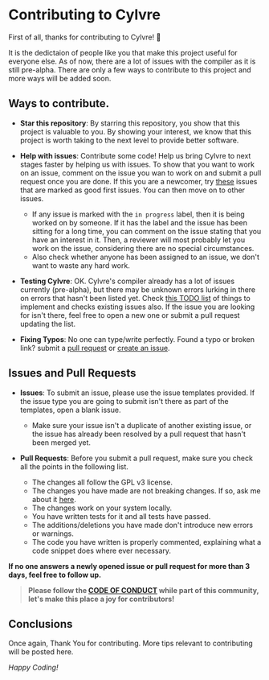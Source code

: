 # Contributing to Cylvre

First of all, thanks for contributing to Cylvre! :partying_face: 

It is the dedictaion of people like you that make this project useful for everyone else. As of now, there are a lot of issues with the compiler as it is still pre-alpha. There are only a few ways to contribute to this project and more ways will be added soon. 

## Ways to contribute.

- **Star this repository**: By starring this repository, you show that this project is valuable to you. By showing your interest, we know that this project is worth taking to the next level to provide better software.

- **Help with issues**: Contribute some code! Help us bring Cylvre to next stages faster by helping us with issues. To show that you want to work on an issue, comment on the issue you wan to work on and submit a pull request once you are done. If this you are a newcomer, try [these](https://github.com/Cylvre-Language/Cylvre/labels/good%20first%20issue) issues that are marked as good first issues. You can then move on to other issues.
   - If any issue is marked with the `in progress` label, then it is being worked on by someone. If it has the label and the issue has been sitting for a long time, you can comment on the issue stating that you have an interest in it. Then, a reviewer will most probably let you work on the issue, considering there are no special circumstances.
   - Also check whether anyone has been assigned to an issue, we don't want to waste any hard work.

- **Testing Cylvre**: OK. Cylvre's compiler already has a lot of issues currently (pre-alpha), but there may be unknown errors lurking in there on errors that hasn't been listed yet. Check [this TODO list](https://github.com/Cylvre-Language/Cylvre/blob/main/TODO.md) of things to implement and checks existing issues also. If the issue you are looking for isn't there, feel free to open a new one or submit a pull request updating the list. 

- **Fixing Typos**: No one can type/write perfectly. Found a typo or broken link? submit a [pull request](https://github.com/Cylvre-Language/Cylvre/pulls) or [create an issue](https://github.com/Cylvre-Language/Cylvre/issues).

## Issues and Pull Requests
- **Issues**: To submit an issue, please use the issue templates provided. If the issue type you are going to submit isn't there as part of the templates, open a blank issue.
  - Make sure your issue isn't a duplicate of another existing issue, or the issue has already been resolved by a pull request that hasn't been merged yet.


- **Pull Requests**: Before you submit a pull request, make sure you check all the points in the following list.
  - The changes all follow the GPL v3 license.
  - The changes you have made are not breaking changes. If so, ask me about it [here](https://github.com/Cylvre-Language/Cylvre/discussions/9).
  - The changes work on your system locally.
  - You have written tests for it and all tests have passed.
  - The additions/deletions you have made don't introduce new errors or warnings.
  - The code you have written is properly commented, explaining what a code snippet does where ever necessary.
 

**If no one answers a newly opened issue or pull request for more than 3 days, feel free to follow up.**

> **Please follow the [CODE OF CONDUCT](https://github.com/Cylvre-Language/Cylvre/blob/main/CODE_OF_CONDUCT.md) while part of this community, let's make this place a joy for contributors!**

## Conclusions
Once again, Thank You for contributing.
More tips relevant to contributing will be posted here.

_Happy Coding!_
